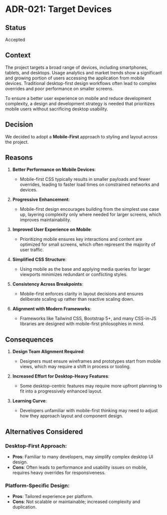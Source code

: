 # ADR-021: Target Devices

## Status

Accepted

## Context

The project targets a broad range of devices, including smartphones, tablets,
and desktops. Usage analytics and market trends show a significant and growing
portion of users accessing the application from mobile devices. Traditional
desktop-first design workflows often lead to complex overrides and poor
performance on smaller screens.

To ensure a better user experience on mobile and reduce development complexity,
a design and development strategy is needed that prioritizes mobile users
without sacrificing desktop usability.

## Decision

We decided to adopt a **Mobile-First** approach to styling and layout across the
project.

## Reasons

1. **Better Performance on Mobile Devices**:
   - Mobile-first CSS typically results in smaller payloads and fewer overrides,
     leading to faster load times on constrained networks and devices.

2. **Progressive Enhancement**:
   - Mobile-first design encourages building from the simplest use case up,
     layering complexity only where needed for larger screens, which improves
     maintainability.

3. **Improved User Experience on Mobile**:
   - Prioritizing mobile ensures key interactions and content are optimized for
     small screens, which often represent the majority of user traffic.

4. **Simplified CSS Structure**:
   - Using mobile as the base and applying media queries for larger viewports
     minimizes redundant or conflicting styles.

5. **Consistency Across Breakpoints**:
   - Mobile-first enforces clarity in layout decisions and ensures deliberate
     scaling up rather than reactive scaling down.

6. **Alignment with Modern Frameworks**:
   - Frameworks like Tailwind CSS, Bootstrap 5+, and many CSS-in-JS libraries
     are designed with mobile-first philosophies in mind.

## Consequences

1. **Design Team Alignment Required**:
   - Designers must ensure wireframes and prototypes start from mobile views,
     which may require a shift in process or tooling.

2. **Increased Effort for Desktop-Heavy Features**:
   - Some desktop-centric features may require more upfront planning to fit into
     a progressively enhanced layout.

3. **Learning Curve**:
   - Developers unfamiliar with mobile-first thinking may need to adjust how
     they approach layout and component design.

## Alternatives Considered

### Desktop-First Approach:

- **Pros**: Familiar to many developers, may simplify complex desktop UI
  design.
- **Cons**: Often leads to performance and usability issues on mobile,
  requires heavy overrides for responsiveness.

### Platform-Specific Design:

- **Pros**: Tailored experience per platform.
- **Cons**: Not scalable or maintainable; increased complexity and
  duplication.
